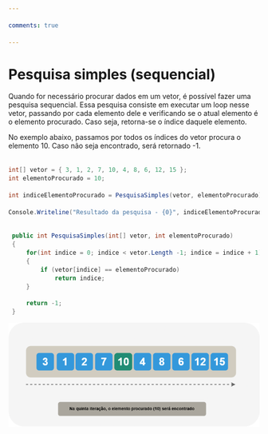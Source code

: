 ```yaml
---

comments: true

---
```



# **Pesquisa simples (sequencial)**


Quando for necessário procurar dados em um vetor, é possível fazer uma pesquisa sequencial. Essa pesquisa consiste em executar um loop nesse vetor, passando por cada elemento dele e verificando se o atual elemento é o elemento procurado. Caso seja, retorna-se o índice daquele elemento.

No exemplo abaixo, passamos por todos os índices do vetor procura o elemento 10. Caso não seja encontrado, será retornado -1.

```csharp

int[] vetor = { 3, 1, 2, 7, 10, 4, 8, 6, 12, 15 };
int elementoProcurado = 10;

int indiceElementoProcurado = PesquisaSimples(vetor, elementoProcurado);

Console.Writeline("Resultado da pesquisa - {0}", indiceElementoProcurado);

```

```csharp

 public int PesquisaSimples(int[] vetor, int elementoProcurado)
 {
     for(int indice = 0; indice < vetor.Length -1; indice = indice + 1)
     {
         if (vetor[indice] == elementoProcurado)                
             return indice;                
     }

     return -1;
 }

```


![Pesquisa simples](vetores.assets/pesquisasimples.png)